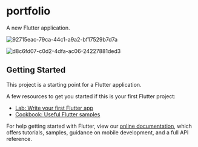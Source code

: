 # portfolio

A new Flutter application.

![92715eac-79ca-44c1-a9a2-bf17529b7d7a](https://user-images.githubusercontent.com/75988605/137918855-112ef3c1-99d4-41ae-8074-357cd9bee09e.jpg)

![d8c6fd07-c0d2-4dfa-ac06-24227881ded3](https://user-images.githubusercontent.com/75988605/137918866-b0a837a6-9495-4b9b-943f-4fb72cad233b.jpg)



## Getting Started

This project is a starting point for a Flutter application.

A few resources to get you started if this is your first Flutter project:

- [Lab: Write your first Flutter app](https://flutter.dev/docs/get-started/codelab)
- [Cookbook: Useful Flutter samples](https://flutter.dev/docs/cookbook)

For help getting started with Flutter, view our
[online documentation](https://flutter.dev/docs), which offers tutorials,
samples, guidance on mobile development, and a full API reference.
